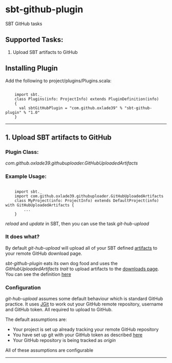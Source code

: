 sbt-github-plugin
====================

SBT GitHub tasks

Supported Tasks:
-----------------

1. Upload SBT artifacts to GitHub

Installing Plugin
-----------------
Add the following to project/plugins/Plugins.scala:
<pre><code>
	import sbt._
	class Plugins(info: ProjectInfo) extends PluginDefinition(info)
	{
	  val sbtGitHubPlugin = "com.github.oxlade39" % "sbt-github-plugin" % "1.0"
	}	
</code></pre>
---
## 1. Upload SBT artifacts to GitHub

### Plugin Class: 
*com.github.oxlade39.githubuploader.GitHubUploadedArtifacts*

### Example Usage:
<pre><code>
	import sbt._
	import com.github.oxlade39.githubuploader.GitHubUploadedArtifacts
	class MyProject(info: ProjectInfo) extends DefaultProject(info) with GitHubUploadedArtifacts {
		...
	}
</code></pre>
*reload* and *update* in SBT, then you can use the task *git-hub-upload*

### It does what?
By default *git-hub-upload* will upload all of your SBT defined [artifacts](http://code.google.com/p/simple-build-tool/wiki/Artifacts) to your remote GitHub download page.

*sbt-github-plugin* eats its own dog food and uses the *GitHubUploadedArtifacts* *trait* to upload artifacts to the [downloads page](https://github.com/oxlade39/sbt-github-plugin/downloads). You can see the definition [here](https://github.com/oxlade39/sbt-github-plugin/blob/master/project/build/SBTGitHubPluginProject.scala)

### Configuration
*git-hub-upload* assumes some default behaviour which is standard GitHub practice. It uses [JGit](http://www.jgit.org/) to work out your GitHub remote repository, username and GitHub token. All required to upload to GitHub.

The default assumptions are:

* Your project is set up already tracking your remote GitHub repository
* You have set up git with your GitHub token as described [here](http://help.github.com/git-email-settings/)
* Your GitHub repository is being tracked as *origin*

All of these assumptions are configurable

---